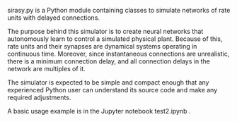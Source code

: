 sirasy.py is a Python module containing classes to simulate
networks of rate units with delayed connections.

The purpose behind this simulator is to create neural networks
that autonomously learn to control a simulated physical plant.
Because of this, rate units and their synapses are dynamical
systems operating in continuous time. Moreover, since 
instantaneous connections are unrealistic, there is a minimum
connection delay, and all connection delays in the network are
multiples of it.

The simulator is expected to be simple and compact enough that 
any experienced Python user can understand its source code
and make any required adjustments.

A basic usage example is in the Jupyter notebook test2.ipynb .
